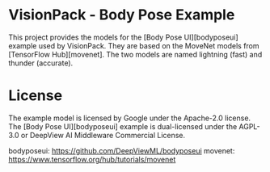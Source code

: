 # VisionPack - Body Pose Example

This project provides the models for the [Body Pose UI][bodyposeui] example used by VisionPack.  They are based on the MoveNet models from [TensorFlow Hub][movenet].  The two models are named lightning (fast) and thunder (accurate).

# License

The example model is licensed by Google under the Apache-2.0 license.  The [Body Pose UI][bodyposeui] example is dual-licensed under the AGPL-3.0 or DeepView AI Middleware Commercial License.

bodyposeui: https://github.com/DeepViewML/bodyposeui
movenet: https://www.tensorflow.org/hub/tutorials/movenet

